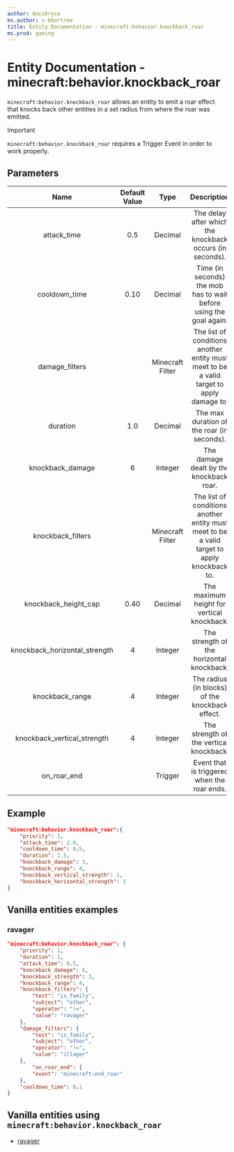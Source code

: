 ```yaml
---
author: docsbryce
ms.author: v-bbortree
title: Entity Documentation - minecraft:behavior.knockback_roar
ms.prod: gaming
---
```


# Entity Documentation - minecraft:behavior.knockback_roar

`minecraft:behavior.knockback_roar` allows an entity to emit a roar effect that knocks back other entities in a set radius from where the roar was emitted.

>[!IMPORTANT]
> `minecraft:behavior.knockback_roar` requires a Trigger Event in order to work properly.

## Parameters

| Name| Default Value| Type| Description |
|:-----------:|:-----------:|:-----------:|:-----------:|
| attack_time| 0.5| Decimal| The delay after which the knockback occurs (in seconds). |
| cooldown_time| 0.10| Decimal| Time (in seconds) the mob has to wait before using the goal again. |
| damage_filters| | Minecraft Filter| The list of conditions another entity must meet to be a valid target to apply damage to. |
| duration| 1.0| Decimal| The max duration of the roar (in seconds). |
| knockback_damage| 6 | Integer| The damage dealt by the knockback roar. |
| knockback_filters| | Minecraft Filter| The list of conditions another entity must meet to be a valid target to apply knockback to. |
| knockback_height_cap| 0.40| Decimal| The maximum height for vertical knockback. |
| knockback_horizontal_strength| 4| Integer| The strength of the horizontal knockback. |
| knockback_range| 4 | Integer| The radius (in blocks) of the knockback effect. |
| knockback_vertical_strength| 4| Integer| The strength of the vertical knockback. |
| on_roar_end| | Trigger| Event that is triggered when the roar ends. |


## Example

```json
"minecraft:behavior.knockback_roar":{
    "priority": 1,
    "attack_time": 2.0,
    "cooldown_time": 0.5,
    "duration": 2.5,
    "knockback_damage": 3,
    "knockback_range": 4,
    "knockback_vertical_strength": 1,
    "knockback_horizontal_strength": 3
}
```

## Vanilla entities examples

### ravager

```json
"minecraft:behavior.knockback_roar": {
    "priority": 1,
    "duration": 1,
    "attack_time": 0.5,
    "knockback_damage": 6,
    "knockback_strength": 3,
    "knockback_range": 4,
    "knockback_filters": {
        "test": "is_family",
        "subject": "other",
        "operator": "!=",
        "value": "ravager"
    },
    "damage_filters": {
        "test": "is_family",
        "subject": "other",
        "operator": "!=",
        "value": "illager"
    },
        "on_roar_end": {
        "event": "minecraft:end_roar"
    },
    "cooldown_time": 0.1
}
```

## Vanilla entities using `minecraft:behavior.knockback_roar`

- [ravager](../../../../Source/VanillaBehaviorPack_Snippets/entities/ravager.md)
